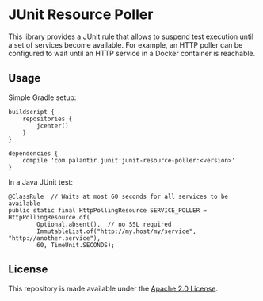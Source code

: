 JUnit Resource Poller
=====================

This library provides a JUnit rule that allows to suspend test execution until a set of services become available. For
example, an HTTP poller can be configured to wait until an HTTP service in a Docker container is reachable.

Usage
-----

Simple Gradle setup:

    buildscript {
        repositories {
            jcenter()
        }
    }
    
    dependencies {
        compile 'com.palantir.junit:junit-resource-poller:<version>'
    }

In a Java JUnit test:

    @ClassRule  // Waits at most 60 seconds for all services to be available
    public static final HttpPollingResource SERVICE_POLLER = HttpPollingResource.of(
            Optional.absent(),  // no SSL required
            ImmutableList.of("http://my.host/my/service", "http://another.service"),
            60, TimeUnit.SECONDS);

License
-------
This repository is made available under the [Apache 2.0 License](http://www.apache.org/licenses/LICENSE-2.0).
